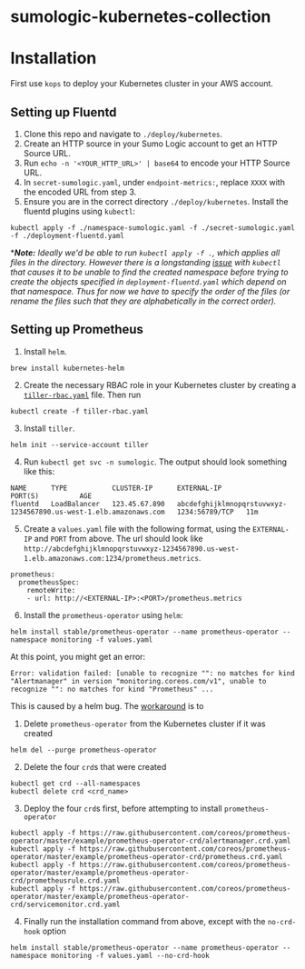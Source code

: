 # sumologic-kubernetes-collection

# Installation

First use `kops` to deploy your Kubernetes cluster in your AWS account.

## Setting up Fluentd

1. Clone this repo and navigate to `./deploy/kubernetes`.
2. Create an HTTP source in your Sumo Logic account to get an HTTP Source URL.
3. Run `echo -n '<YOUR_HTTP_URL>' | base64` to encode your HTTP Source URL.
4. In `secret-sumologic.yaml`, under `endpoint-metrics:`, replace `XXXX` with the encoded URL from step 3.
5. Ensure you are in the correct directory `./deploy/kubernetes`. Install the fluentd plugins using `kubectl`:
```
kubectl apply -f ./namespace-sumologic.yaml -f ./secret-sumologic.yaml -f ./deployment-fluentd.yaml
```
****Note:** Ideally we'd be able to run `kubectl apply -f .`, which applies all files in the directory. However there is a longstanding [issue](https://github.com/kubernetes/kubernetes/issues/16448) with `kubectl` that causes it to be unable to find the created namespace before trying to create the objects specified in `deployment-fluentd.yaml` which depend on that namespace. Thus for now we have to specify the order of the files (or rename the files such that they are alphabetically in the correct order).*

## Setting up Prometheus

1. Install `helm`.
```
brew install kubernetes-helm
```
2. Create the necessary RBAC role in your Kubernetes cluster by creating a [`tiller-rbac.yaml`](https://docs.google.com/document/d/1Iu1zqTusPALc0I7rfIz9S7yLQ941JVfAO2qZWmovKwE/edit?usp=sharing) file. Then run
```
kubectl create -f tiller-rbac.yaml
```
3. Install `tiller`.
```
helm init --service-account tiller
```
4. Run `kubectl get svc -n sumologic`. The output should look something like this:
```
NAME      TYPE           CLUSTER-IP      EXTERNAL-IP                                                               PORT(S)          AGE
fluentd   LoadBalancer   123.45.67.890   abcdefghijklmnopqrstuvwxyz-1234567890.us-west-1.elb.amazonaws.com   1234:56789/TCP   11m
```
5. Create a `values.yaml` file with the following format, using the `EXTERNAL-IP` and `PORT` from above. The url should look like `http://abcdefghijklmnopqrstuvwxyz-1234567890.us-west-1.elb.amazonaws.com:1234/prometheus.metrics`.
```
prometheus:
  prometheusSpec:
    remoteWrite:
    - url: http://<EXTERNAL-IP>:<PORT>/prometheus.metrics
```
6. Install the `prometheus-operator` using `helm`:
```
helm install stable/prometheus-operator --name prometheus-operator --namespace monitoring -f values.yaml
```

At this point, you might get an error:
```
Error: validation failed: [unable to recognize "": no matches for kind "Alertmanager" in version "monitoring.coreos.com/v1", unable to recognize "": no matches for kind "Prometheus" ...
```
This is caused by a helm bug. The [workaround](https://github.com/helm/charts/issues/9941#issuecomment-447844259) is to
1. Delete `prometheus-operator` from the Kubernetes cluster if it was created
```
helm del --purge prometheus-operator
```
2. Delete the four `crd`s that were created
```
kubectl get crd --all-namespaces
kubectl delete crd <crd_name>
```
3. Deploy the four `crd`s first, before attempting to install `prometheus-operator`
```
kubectl apply -f https://raw.githubusercontent.com/coreos/prometheus-operator/master/example/prometheus-operator-crd/alertmanager.crd.yaml
kubectl apply -f https://raw.githubusercontent.com/coreos/prometheus-operator/master/example/prometheus-operator-crd/prometheus.crd.yaml
kubectl apply -f https://raw.githubusercontent.com/coreos/prometheus-operator/master/example/prometheus-operator-crd/prometheusrule.crd.yaml
kubectl apply -f https://raw.githubusercontent.com/coreos/prometheus-operator/master/example/prometheus-operator-crd/servicemonitor.crd.yaml
```
4. Finally run the installation command from above, except with the `no-crd-hook` option
```
helm install stable/prometheus-operator --name prometheus-operator --namespace monitoring -f values.yaml --no-crd-hook
```
